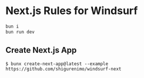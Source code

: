 # Next.js Rules for Windsurf

```bash
bun i
bun run dev
```

## Create Next.js App

```
$ bunx create-next-app@latest --example https://github.com/shigurenimo/windsurf-next
```
